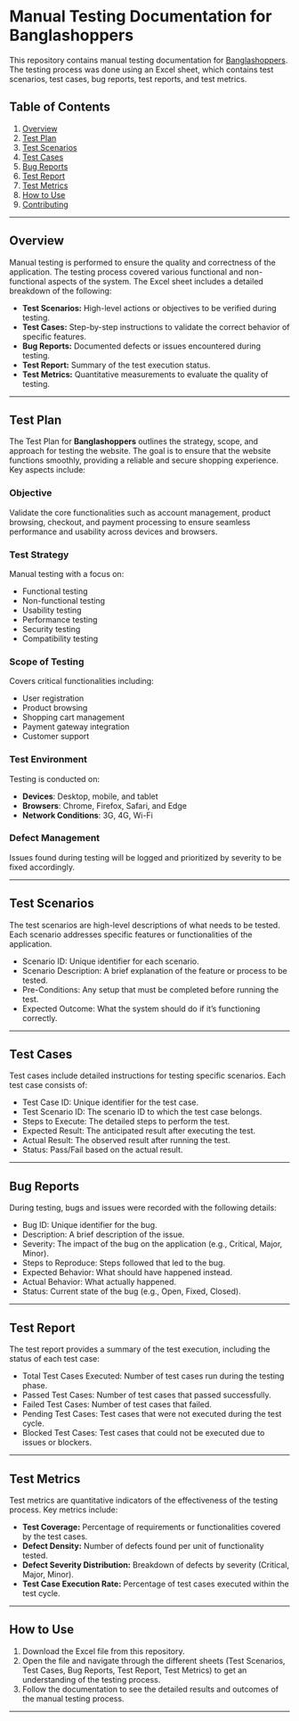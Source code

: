 # Manual Testing Documentation for Banglashoppers

This repository contains manual testing documentation for [Banglashoppers](https://www.banglashoppers.com/). The testing process was done using an Excel sheet, which contains test scenarios, test cases, bug reports, test reports, and test metrics.

## Table of Contents
1. [Overview](#overview)
2. [Test Plan](#test-plan) 
2. [Test Scenarios](#test-scenarios)
3. [Test Cases](#test-cases)
4. [Bug Reports](#bug-reports)
5. [Test Report](#test-report)
6. [Test Metrics](#test-metrics)
7. [How to Use](#how-to-use)
8. [Contributing](#contributing)

---

## Overview

Manual testing is performed to ensure the quality and correctness of the application. The testing process covered various functional and non-functional aspects of the system. The Excel sheet includes a detailed breakdown of the following:

- **Test Scenarios:** High-level actions or objectives to be verified during testing.
- **Test Cases:** Step-by-step instructions to validate the correct behavior of specific features.
- **Bug Reports:** Documented defects or issues encountered during testing.
- **Test Report:** Summary of the test execution status.
- **Test Metrics:** Quantitative measurements to evaluate the quality of testing.

---

## Test Plan

The Test Plan for **Banglashoppers** outlines the strategy, scope, and approach for testing the website. The goal is to ensure that the website functions smoothly, providing a reliable and secure shopping experience. Key aspects include:

### Objective
Validate the core functionalities such as account management, product browsing, checkout, and payment processing to ensure seamless performance and usability across devices and browsers.

### Test Strategy
Manual testing with a focus on:
- Functional testing
- Non-functional testing
- Usability testing
- Performance testing
- Security testing
- Compatibility testing

### Scope of Testing
Covers critical functionalities including:
- User registration
- Product browsing
- Shopping cart management
- Payment gateway integration
- Customer support

### Test Environment
Testing is conducted on:
- **Devices**: Desktop, mobile, and tablet
- **Browsers**: Chrome, Firefox, Safari, and Edge
- **Network Conditions**: 3G, 4G, Wi-Fi

### Defect Management
Issues found during testing will be logged and prioritized by severity to be fixed accordingly.

---


## Test Scenarios

The test scenarios are high-level descriptions of what needs to be tested. Each scenario addresses specific features or functionalities of the application.

- Scenario ID: Unique identifier for each scenario.
- Scenario Description: A brief explanation of the feature or process to be tested.
- Pre-Conditions: Any setup that must be completed before running the test.
- Expected Outcome: What the system should do if it’s functioning correctly.

---

## Test Cases

Test cases include detailed instructions for testing specific scenarios. Each test case consists of:

- Test Case ID: Unique identifier for the test case.
- Test Scenario ID: The scenario ID to which the test case belongs.
- Steps to Execute: The detailed steps to perform the test.
- Expected Result: The anticipated result after executing the test.
- Actual Result: The observed result after running the test.
- Status: Pass/Fail based on the actual result.

---

## Bug Reports

During testing, bugs and issues were recorded with the following details:

- Bug ID: Unique identifier for the bug.
- Description: A brief description of the issue.
- Severity: The impact of the bug on the application (e.g., Critical, Major, Minor).
- Steps to Reproduce: Steps followed that led to the bug.
- Expected Behavior: What should have happened instead.
- Actual Behavior: What actually happened.
- Status: Current state of the bug (e.g., Open, Fixed, Closed).

---

## Test Report

The test report provides a summary of the test execution, including the status of each test case:

- Total Test Cases Executed: Number of test cases run during the testing phase.
- Passed Test Cases: Number of test cases that passed successfully.
- Failed Test Cases: Number of test cases that failed.
- Pending Test Cases: Test cases that were not executed during the test cycle.
- Blocked Test Cases: Test cases that could not be executed due to issues or blockers.

---

## Test Metrics

Test metrics are quantitative indicators of the effectiveness of the testing process. Key metrics include:

- **Test Coverage:** Percentage of requirements or functionalities covered by the test cases.
- **Defect Density:** Number of defects found per unit of functionality tested.
- **Defect Severity Distribution:** Breakdown of defects by severity (Critical, Major, Minor).
- **Test Case Execution Rate:** Percentage of test cases executed within the test cycle.

---

## How to Use

1. Download the Excel file from this repository.
2. Open the file and navigate through the different sheets (Test Scenarios, Test Cases, Bug Reports, Test Report, Test Metrics) to get an understanding of the testing process.
3. Follow the documentation to see the detailed results and outcomes of the manual testing process.

---
